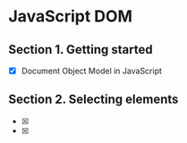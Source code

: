 # JavaScript DOM

## Section 1. Getting started
- [x] Document Object Model in JavaScript

## Section 2. Selecting elements 
- [x]
- [x]